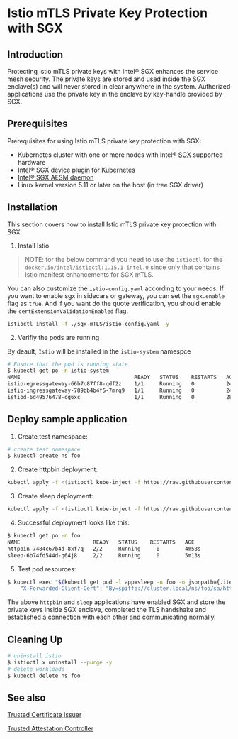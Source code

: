 # Istio mTLS Private Key Protection with SGX

## Introduction

Protecting Istio mTLS private keys with Intel® SGX enhances the service mesh security. The private keys are stored and used inside the SGX enclave(s) and will never stored in clear anywhere in the system. Authorized applications use the private key in the enclave by key-handle provided by SGX.

## Prerequisites

Prerequisites for using Istio mTLS private key protection with SGX:

- Kubernetes cluster with one or more nodes with Intel® [SGX](https://software.intel.com/content/www/us/en/develop/topics/software-guard-extensions.html) supported hardware
- [Intel® SGX device plugin](https://github.com/intel/intel-device-plugins-for-kubernetes/blob/main/cmd/sgx_plugin/README.md) for Kubernetes
- [Intel® SGX AESM daemon](https://github.com/intel/linux-sgx#install-the-intelr-sgx-psw)
- Linux kernel version 5.11 or later on the host (in tree SGX driver)

## Installation

This section covers how to install Istio mTLS private key protection with SGX

1. Install Istio

> NOTE: for the below command you need to use the `istioctl` for the `docker.io/intel/istioctl:1.15.1-intel.0` since only that contains Istio manifest enhancements for SGX mTLS.

You can also customize the `istio-config.yaml` according to your needs. If you want to enable sgx in sidecars or gateway, you can set the `sgx.enable` flag as `true`. And if you want do the quote verification, you should enable the `certExtensionValidationEnabled` flag.

```sh
istioctl install -f ./sgx-mTLS/istio-config.yaml -y
```

2. Verifiy the pods are running

By deault, `Istio` will be installed in the `istio-system` namespce

```sh
# Ensure that the pod is running state
$ kubectl get po -n istio-system
NAME                                    READY   STATUS    RESTARTS   AGE
istio-egressgateway-66b7c87ff8-qdf2z    1/1     Running   0          24s
istio-ingressgateway-789bb4b4f5-7mrq9   1/1     Running   0          24s
istiod-6d49576478-cg6xc                 1/1     Running   0          28s
```

## Deploy sample application

1. Create test namespace:

```sh
# create test namespace
$ kubectl create ns foo
```

2. Create httpbin deployment:

```sh
kubectl apply -f <(istioctl kube-inject -f https://raw.githubusercontent.com/istio/istio/master/samples/httpbin/httpbin.yaml) -n foo
```

3. Create sleep deployment:

```sh
kubectl apply -f <(istioctl kube-inject -f https://raw.githubusercontent.com/istio/istio/master/samples/sleep/sleep.yaml) -n foo
```

4. Successful deployment looks like this:

```sh
$ kubectl get po -n foo
NAME                       READY   STATUS    RESTARTS   AGE
httpbin-7484c67b4d-8xf7q   2/2     Running     0        4m58s
sleep-6b74fd544d-q64j8     2/2     Running     0        5m13s
```
5. Test pod resources:

```sh
$ kubectl exec "$(kubectl get pod -l app=sleep -n foo -o jsonpath={.items..metadata.name})" -c sleep -n foo -- curl -s http://httpbin.foo:8000/headers | grep X-Forwarded-Client-Cert
    "X-Forwarded-Client-Cert": "By=spiffe://cluster.local/ns/foo/sa/httpbin;Hash=cd5d0504234e80c701c4fe01ef49f3fe048a63d1cdd5b9ffe3dd67ae3d93396b;Subject=\"CN=spiffe://cluster.local/ns/foo/sa/sleep\";URI=spiffe://cluster.local/ns/foo/sa/sleep"

```

The above `httpbin` and `sleep` applications have enabled SGX and store the private keys inside SGX enclave, completed the TLS handshake and established a connection with each other and communicating normally.

## Cleaning Up
```sh
# uninstall istio
$ istioctl x uninstall --purge -y
# delete workloads
$ kubectl delete ns foo
```

## See also

[Trusted Certificate Issuer](https://github.com/intel/trusted-certificate-issuer)

[Trusted Attestation Controller](https://github.com/intel/trusted-attestation-controller)
